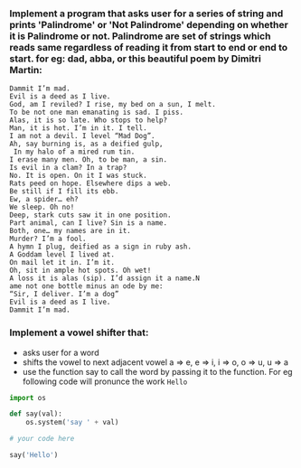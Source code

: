 ### Implement a program that asks user for a series of string and prints 'Palindrome' or 'Not Palindrome' depending on whether it is Palindrome or not. Palindrome are set of strings which reads same regardless of reading it from start to end or end to start. for eg: dad, abba, or this beautiful poem by Dimitri Martin:

```
Dammit I’m mad.
Evil is a deed as I live.
God, am I reviled? I rise, my bed on a sun, I melt.
To be not one man emanating is sad. I piss.
Alas, it is so late. Who stops to help?
Man, it is hot. I’m in it. I tell.
I am not a devil. I level “Mad Dog”.
Ah, say burning is, as a deified gulp,
 In my halo of a mired rum tin.
I erase many men. Oh, to be man, a sin.
Is evil in a clam? In a trap?
No. It is open. On it I was stuck.
Rats peed on hope. Elsewhere dips a web.
Be still if I fill its ebb.
Ew, a spider… eh?
We sleep. Oh no!
Deep, stark cuts saw it in one position.
Part animal, can I live? Sin is a name.
Both, one… my names are in it.
Murder? I’m a fool.
A hymn I plug, deified as a sign in ruby ash.
A Goddam level I lived at.
On mail let it in. I’m it.
Oh, sit in ample hot spots. Oh wet!
A loss it is alas (sip). I’d assign it a name.N
ame not one bottle minus an ode by me:
“Sir, I deliver. I’m a dog”
Evil is a deed as I live.
Dammit I’m mad.
```

###  Implement a vowel shifter that:
  - asks user for a word
  - shifts the vowel to next adjacent vowel a => e, e => i, i => o, o => u, u => a
  - use the function say to call the word by passing it to the function. For eg following code will pronunce the work `Hello`


```python
import os

def say(val):
    os.system('say ' + val)

# your code here

say('Hello')
```
